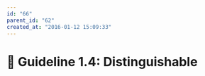 ```yaml
---
id: "66"
parent_id: "62"
created_at: "2016-01-12 15:09:33"
---
```


# 📜 Guideline 1.4: Distinguishable
